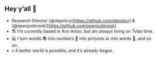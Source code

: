 
## Hey y’all 👋

-   Research Director (@okpolicy)[https://github.com/okpolicy] & (@openjusticeok)[https://github.com/openjusticeok]
-   🌎 I’m currently based in Ann Arbor, but am always living on Tvlse
    time.
-   💻 I turn words 📚 into numbers 🧮 into pictures 📊 into words 📄,
    and so on.
-   ✊ A better world is possible, and it’s already begun.

<!--
**brancengregory/brancengregory** is a ✨ _special_ ✨ repository because its `README.md` (this file) appears on your GitHub profile.

Here are some ideas to get you started:

- 🔭 I’m currently working on ...
- 🌱 I’m currently learning ...
- 👯 I’m looking to collaborate on ...
- 🤔 I’m looking for help with ...
- 💬 Ask me about ...
- 📫 How to reach me: ...
- 😄 Pronouns: ...
- ⚡ Fun fact: ...
-->
